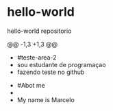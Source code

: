 # hello-world
hello-world repositorio

@@ -1,3 +1,3 @@
- #teste-area-2
- sou estudante de programaçao
- fazendo teste no github 
+ #Abot me
+
+ My name is Marcelo

